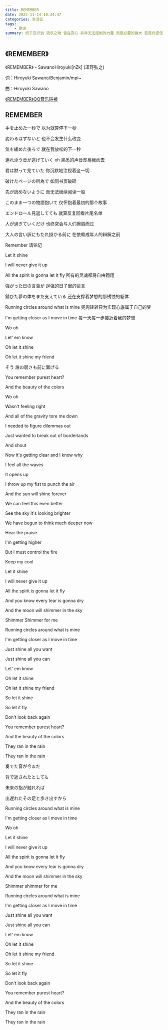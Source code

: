 ```yaml
---
title: REMEMBER
date: 2022-11-14 10:34:47
categories: 生活区
tags: 
    - 歌词
summary: 终于意识到 渴求之物 皆在吾心 并非无法控制的力量 而是必要的强大 若是向坚信之心奋勇迸发 终能找到答案
---
```


## 《REMEMBER》

《REMEMBER》 - SawanoHiroyuki[nZk] (泽野弘之)

词：Hiroyuki Sawano/Benjamin/mpi~

曲：Hiroyuki Sawano

[《REMEMBER》QQ音乐链接](https://c.y.qq.com/base/fcgi-bin/u?__=duqkZI)

## REMEMBER

手を止めた一秒で
以为就算停下一秒

変わるはずないと
也不会发生什么改变

気を緩めた後ろで
就在我放松的下一秒

連れ添う音が逃げていく oh
熟悉的声音却离我而去

君は黙って見ていた
你沉默地注视着这一切



破けたページの所為で
如同书页破碎

先が読めないように
而无法继续阅读一般

このまま一つの物語抱いて
仅怀抱着最初的那个故事

エンドロール見返してても
就算反复回看片尾名单

人が過ぎていくだけ
也终究会与人们擦肩而过

大人の言い訳にもたれ掛かる前に
在依赖成年人的辩解之前



Remember
请铭记

Let it shine


I will never give it up

All the spirit is gonna let it fly
所有的灵魂都将自由翱翔

強がった日の言葉が
逞强的日子里的豪言

錆びた夢の体をまだ支えている
还在支撑着梦想的那锈蚀的躯体

Running circles around what is mine
兜兜转转只为实现心底属于自己的梦

I'm getting closer as I move in time
每一天每一步接近着我的梦想

Wo oh

Let' em know

Oh let it shine

Oh let it shine my friend

そう 誰の弱さも前に繋げる

You remember purest heart?

And the beauty of the colors

Wo oh

Wasn't feeling right

And all of the gravity tore me down

I needed to figure dilemmas out

Just wanted to break out of borderlands

And shout

Now it's getting clear and I know why

I feel all the waves

It opens up

I throw up my fist to punch the air

And the sun will shine forever

We can feel this even better

See the sky it's looking brighter

We have begun to think much deeper now

Hear the praise

I'm getting higher

But I must control the fire

Keep my cool

Let it shine

I will never give it up

All the spirit is gonna let it fly

And you know every tear is gonna dry

And the moon will shimmer in the sky

Shimmer Shimmer for me

Running circles around what is mine

I'm getting closer as I move in time

Just shine all you want

Just shine all you can

Let' em know

Oh let it shine

Oh let it shine my friend

So let it shine

So let it fly

Don't look back again

You remember purest heart?

And the beauty of the colors

They ran in the rain

They ran in the rain

奏でた音が今まだ

背で返されたとしても

未来の指が触れれば

出遅れたその足と歩き出すから

Running circles around what is mine

I'm getting closer as I move in time

Wo oh

Let it shine

I will never give it up

All the spirit is gonna let it fly

And you know every tear is gonna dry

And the moon will shimmer in the sky

Shimmer shimmer for me

Running circles around what is mine

I'm getting closer as I move in time

Just shine all you want

Just shine all you can

Let' em know

Oh let it shine

Oh let it shine my friend

So let it shine

So let it fly

Don't look back again

You remember purest heart?

And the beauty of the colors

They ran in the rain

They ran in the rain